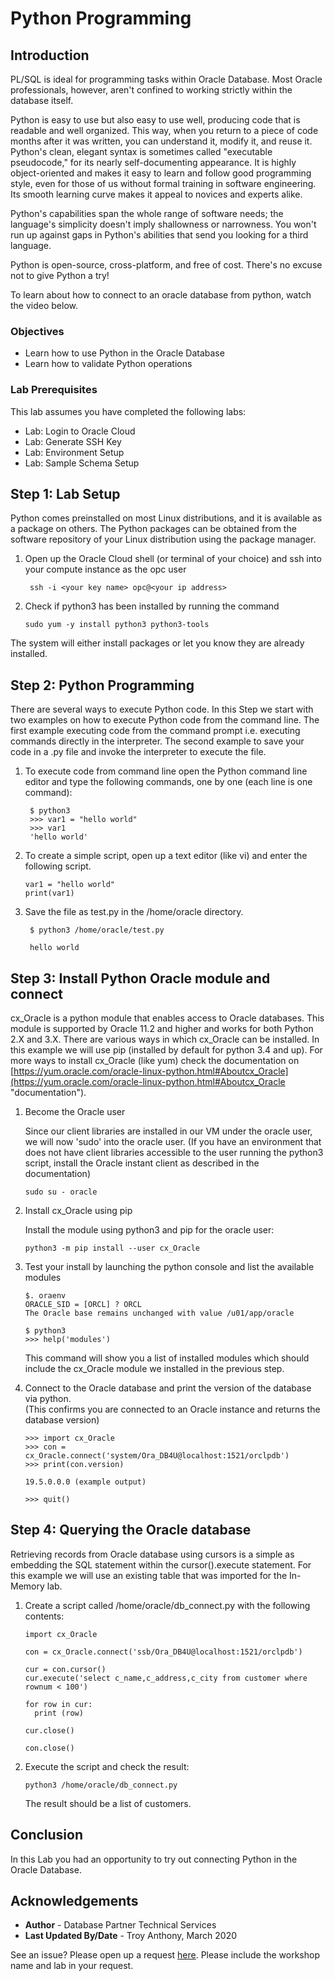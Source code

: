 # Python Programming

## Introduction

PL/SQL is ideal for programming tasks within Oracle Database. Most Oracle professionals, however, aren't confined to working strictly within the database itself.

Python is easy to use but also easy to use well, producing code that is readable and well organized. This way, when you return to a piece of code months after it was written, you can understand it, modify it, and reuse it. Python's clean, elegant syntax is sometimes called "executable pseudocode," for its nearly self-documenting appearance. It is highly object-oriented and makes it easy to learn and follow good programming style, even for those of us without formal training in software engineering. Its smooth learning curve makes it appeal to novices and experts alike.

Python's capabilities span the whole range of software needs; the language's simplicity doesn't imply shallowness or narrowness. You won't run up against gaps in Python's abilities that send you looking for a third language.

Python is open-source, cross-platform, and free of cost. There's no excuse not to give Python a try!

To learn about how to connect to an oracle database from python, watch the video below.

[](youtube:C9op6I-4WM0)

### Objectives

-   Learn how to use Python in the Oracle Database
-   Learn how to validate Python operations

### Lab Prerequisites

This lab assumes you have completed the following labs:
* Lab: Login to Oracle Cloud
* Lab: Generate SSH Key
* Lab: Environment Setup
* Lab: Sample Schema Setup


## Step 1: Lab Setup

Python comes preinstalled on most Linux distributions, and it is available as a package on others. The Python packages can be obtained from the software repository of your Linux distribution using the package manager. 

1. Open up the Oracle Cloud shell (or terminal of your choice) and ssh into your compute instance as the opc user

        ssh -i <your key name> opc@<your ip address>

2.	Check if python3 has been installed by running the command

        sudo yum -y install python3 python3-tools

The system will either install packages or let you know they are already installed.

## Step 2: Python Programming

There are several ways to execute Python code.  In this Step we start with two examples on how to execute Python code from the command line. The first example executing code from the command prompt i.e. executing commands directly in the interpreter. The second example to save your code in a .py file and invoke the interpreter to execute the file.

1. To execute code from command line open the Python command line editor and type the following commands, one by one (each line is one command): 

        $ python3
        >>> var1 = "hello world"
        >>> var1
        'hello world'

2.  To create a simple script, open up a text editor (like vi) and enter the following script.

        var1 = "hello world"
        print(var1)

3. Save the file as test.py in the /home/oracle directory.

        $ python3 /home/oracle/test.py

        hello world

## Step 3: Install Python Oracle module and connect

cx\_Oracle is a python module that enables access to Oracle databases.  This module is supported by Oracle 11.2 and higher and works for both Python 2.X and 3.X. There are various ways in which cx\_Oracle can be installed. In this example we will use pip (installed by default for python 3.4 and up). For more ways to install cx\_Oracle (like yum) check the documentation on [https://yum.oracle.com/oracle-linux-python.html#Aboutcx_Oracle](https://yum.oracle.com/oracle-linux-python.html#Aboutcx_Oracle "documentation").

1.  Become the Oracle user

    Since our client libraries are installed in our VM under the oracle user, we will now 'sudo' into the oracle user. (If you have an environment that does not have client libraries accessible to the user running the python3 script, install the Oracle instant client as described in the documentation)

        sudo su - oracle

2.  Install cx_Oracle using pip

    Install the module using python3 and pip for the oracle user:

        python3 -m pip install --user cx_Oracle

3.  Test your install by launching the python console and list the available modules

        $. oraenv
        ORACLE_SID = [ORCL] ? ORCL
        The Oracle base remains unchanged with value /u01/app/oracle

        $ python3
        >>> help('modules')

    This command will show you a list of installed modules which should include the cx\_Oracle module we installed in the previous step.


4.  Connect to the Oracle database and print the version of the database via python.  
    (This confirms you are connected to an Oracle instance and returns the database version) 


        >>> import cx_Oracle
        >>> con = cx_Oracle.connect('system/Ora_DB4U@localhost:1521/orclpdb')
        >>> print(con.version)
         
        19.5.0.0.0 (example output)

        >>> quit()

## Step 4: Querying the Oracle database
    
Retrieving records from Oracle database using cursors is a simple as embedding the SQL statement within the cursor().execute statement. For this example we will use an existing table that was imported for the In-Memory lab.

1.  Create a script called /home/oracle/db_connect.py with the following contents:

        import cx_Oracle

        con = cx_Oracle.connect('ssb/Ora_DB4U@localhost:1521/orclpdb')

        cur = con.cursor()
        cur.execute('select c_name,c_address,c_city from customer where rownum < 100')

        for row in cur:
          print (row)

        cur.close()

        con.close()

2.  Execute the script and check the result:

        python3 /home/oracle/db_connect.py

    The result should be a list of customers.  

## Conclusion

In this Lab you had an opportunity to try out connecting Python in the Oracle Database.

## Acknowledgements

- **Author** - Database Partner Technical Services
- **Last Updated By/Date** - Troy Anthony, March 2020

See an issue?  Please open up a request [here](https://github.com/oracle/learning-library/issues).   Please include the workshop name and lab in your request. 
